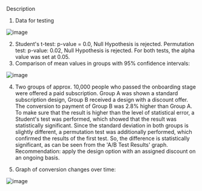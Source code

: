 Description
1.	Data for testing
   
![image](https://github.com/user-attachments/assets/8a3cca30-a28a-4f13-8694-56f09c90ccb2)

2.	Student's t-test: p-value = 0.0, Null Hypothesis is rejected.
Permutation test: p-value: 0.02, Null Hypothesis is rejected.
For both tests, the alpha value was set at 0.05.
3.	Comparison of mean values in groups with 95% confidence intervals:

![image](https://github.com/user-attachments/assets/fa27ef5f-d632-4a6a-b2d7-24e68d82120d)
 
4.	Two groups of approx. 10,000 people who passed the onboarding stage were offered a paid subscription. Group A was shown a standard subscription design, Group B received a design with a discount offer.
The conversion to payment of Group B was 2.8% higher than Group A. To make sure that the result is higher than the level of statistical error, a Student's test was performed, which showed that the result was statistically significant. Since the standard deviation in both groups is slightly different, a permutation test was additionally performed, which confirmed the results of the first test.
So, the difference is statistically significant, as can be seen from the 'A/B Test Results' graph. Recommendation: apply the design option with an assigned discount on an ongoing basis.

5.	Graph of conversion changes over time:
 
![image](https://github.com/user-attachments/assets/7fa8f0e0-c95b-4b13-95a7-52bc358b3421)



